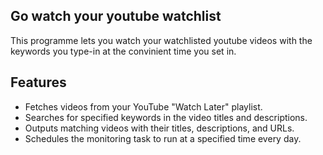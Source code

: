 ## Go watch your youtube watchlist

This programme lets you watch your watchlisted youtube videos with the keywords you type-in at the convinient time you set in.

## Features
- Fetches videos from your YouTube "Watch Later" playlist.
- Searches for specified keywords in the video titles and descriptions.
- Outputs matching videos with their titles, descriptions, and URLs.
- Schedules the monitoring task to run at a specified time every day.